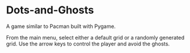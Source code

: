 # Dots-and-Ghosts

A game similar to Pacman built with Pygame.

From the main menu, select either a default grid or a randomly generated grid. Use the arrow keys to control the player and avoid the ghosts.
